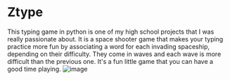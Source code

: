 # Ztype
This typing game in python is one of my high school projects that I was really passionate about.
It is a space shooter game that makes your typing practice more fun by associating a word for each invading spaceship, depending on their difficulty. They come in waves and each wave is more difficult than the previous one. It's a fun little game that you can have a good time playing.
![image](https://github.com/user-attachments/assets/45e4833e-6014-4c44-9930-5002b637cbde)



